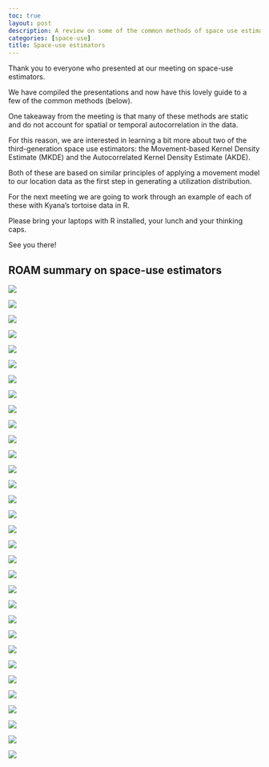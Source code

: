 ```yaml
---
toc: true
layout: post
description: A review on some of the common methods of space use estimation for animal movement.
categories: [space-use]
title: Space-use estimators
---
```


Thank you to everyone who presented at our meeting on space-use estimators. 

We have compiled the presentations and now have this lovely guide to a few of the common methods (below). 

One takeaway from the meeting is that many of these methods are static and do not account for spatial or temporal autocorrelation in the data. 

For this reason, we are interested in learning a bit more about two of the third-generation space use estimators: the Movement-based Kernel Density Estimate (MKDE) and the Autocorrelated Kernel Density Estimate (AKDE). 

Both of these are based on similar principles of applying a movement model to our location data as the first step in generating a utilization distribution. 

For the next meeting we are going to work through an example of each of these with Kyana’s tortoise data in R. 

Please bring your laptops with R installed, your lunch and your thinking caps.
 
See you there!

## ROAM summary on space-use estimators

![](2021-06-08-space-use-estimators/roam_sue_00001.jpeg)

![](2021-06-08-space-use-estimators/roam_sue_00002.jpeg)

![](2021-06-08-space-use-estimators/roam_sue_00003.jpeg)

![](2021-06-08-space-use-estimators/roam_sue_00004.jpeg)

![](2021-06-08-space-use-estimators/roam_sue_00005.jpeg)

![](2021-06-08-space-use-estimators/roam_sue_00006.jpeg)

![](2021-06-08-space-use-estimators/roam_sue_00007.jpeg)

![](2021-06-08-space-use-estimators/roam_sue_00008.jpeg)

![](2021-06-08-space-use-estimators/roam_sue_00009.jpeg)

![](2021-06-08-space-use-estimators/roam_sue_00010.jpeg)

![](2021-06-08-space-use-estimators/roam_sue_00011.jpeg)

![](2021-06-08-space-use-estimators/roam_sue_00012.jpeg)

![](2021-06-08-space-use-estimators/roam_sue_00013.jpeg)

![](2021-06-08-space-use-estimators/roam_sue_00014.jpeg)

![](2021-06-08-space-use-estimators/roam_sue_00015.jpeg)

![](2021-06-08-space-use-estimators/roam_sue_00016.jpeg)

![](2021-06-08-space-use-estimators/roam_sue_00017.jpeg)

![](2021-06-08-space-use-estimators/roam_sue_00018.jpeg)

![](2021-06-08-space-use-estimators/roam_sue_00019.jpeg)

![](2021-06-08-space-use-estimators/roam_sue_00020.jpeg)

![](2021-06-08-space-use-estimators/roam_sue_00021.jpeg)

![](2021-06-08-space-use-estimators/roam_sue_00022.jpeg)

![](2021-06-08-space-use-estimators/roam_sue_00023.jpeg)

![](2021-06-08-space-use-estimators/roam_sue_00024.jpeg)

![](2021-06-08-space-use-estimators/roam_sue_00025.jpeg)

![](2021-06-08-space-use-estimators/roam_sue_00026.jpeg)

![](2021-06-08-space-use-estimators/roam_sue_00027.jpeg)

![](2021-06-08-space-use-estimators/roam_sue_00028.jpeg)

![](2021-06-08-space-use-estimators/roam_sue_00029.jpeg)

![](2021-06-08-space-use-estimators/roam_sue_00030.jpeg)

![](2021-06-08-space-use-estimators/roam_sue_00031.jpeg)

![](2021-06-08-space-use-estimators/roam_sue_00032.jpeg)
